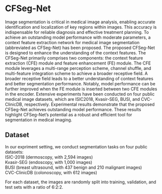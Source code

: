 # CFSeg-Net

Image segmentation is critical in medical image analysis, enabling accurate identification and localization of key regions within images. This accuracy is indispensable for reliable diagnosis and effective treatment planning. To achieve an outstanding model performance with moderate parameters, a context feature extraction network for medical image segmentation (abbreviated as CFSeg-Net) has been proposed. The proposed CFSeg-Net is designed to enhance the understanding of the context features. The CFSeg-Net primarily comprises two components: the context feature extraction (CFE) module and feature enhancement (FE) module. 
The CFE module leverages a multi-range perception scheme, channel shuffle, and multi-feature integration scheme to achieve a broader receptive field. A broader receptive field leads to a better understanding of context features and better segmentation performance. Notably, model performance can be further improved when the FE module is inserted between two CFE modules in the encoder.
Extensive experiments have been conducted on four public medical image datasets, which are ISIC2018, Kvasir-SEG, BUSI, and CVC-ClinicDB, respectively. Experimental results demonstrate that the proposed CFSeg-Net achieves outstanding model performance. These results highlight CFSeg-Net’s potential as a robust and efficient tool for segmentation in medical imaging. 


## Dataset

In our expriment setting, we conduct segmentation tasks on four public datasets:<br> 
ISIC-2018 (dermoscopy, with 2,594 images)<br>
Kvasir-SEG (endoscopy, with 1,000 images)<br> 
BUSI (breast ultrasound, with 437 benign and 210 malignant images)<br> 
CVC-ClinicDB (colonoscopy, with 612 images)<br>  

For each dataset, the images are randomly split into training, validation, and test sets with a ratio of 6:2:2.
